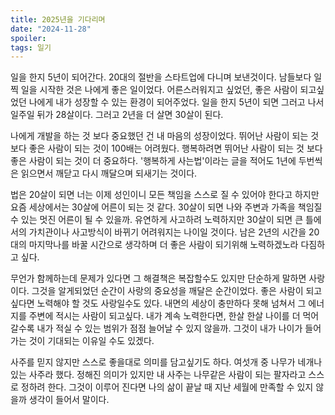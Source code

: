 ```yaml
---
title: 2025년을 기다리며
date: "2024-11-28"
spoiler:
tags: 일기
---
```


일을 한지 5년이 되어간다. 20대의 절반을 스타트업에 다니며 보낸것이다. 남들보다 일찍 일을 시작한 것은 나에게 좋은 일이었다. 어른스러워지고 싶었던, 좋은 사람이 되고싶었던 나에게 내가 성장할 수 있는 환경이 되어주었다. 일을 한지 5년이 되면 그러고 나서 일주일 뒤가 28살이다. 그러고 2년을 더 살면 30살이 된다.

나에게 개발을 하는 것 보다 중요했던 건 내 마음의 성장이었다. 뛰어난 사람이 되는 것 보다 좋은 사람이 되는 것이 100배는 어려웠다. 행복하려면 뛰어난 사람이 되는 것 보다 좋은 사람이 되는 것이 더 중요하다. '행복하게 사는법'이라는 글을 적어도 1년에 두번씩은 읽으면서 깨닫고 다시 깨달으며 되새기는 것이다.

법은 20살이 되면 너는 이제 성인이니 모든 책임을 스스로 질 수 있어야 한다고 하지만 요즘 세상에서는 30살에 어른이 되는 것 같다. 30살이 되면 나와 주변과 가족을 책임질 수 있는 멋진 어른이 될 수 있을까. 유연하게 사고하려 노력하지만 30살이 되면 큰 틀에서의 가치관이나 사고방식이 바뀌기 어려워지는 나이일 것이다. 남은 2년의 시간을 20대의 마지막나를 바꿀 시간으로 생각하며 더 좋은 사람이 되기위해 노력하겠노라 다짐하고 싶다.

무언가 함께하는데 문제가 있다면 그 해결책은 복잡할수도 있지만 단순하게 말하면 사랑이다. 그것을 알게되었던 순간이 사랑의 중요성을 깨달은 순간이었다. 좋은 사람이 되고싶다면 노력해야 할 것도 사랑일수도 있다. 내면의 세상이 충만하다 못해 넘쳐서 그 에너지를 주변에 적시는 사람이 되고싶다. 내가 계속 노력한다면, 한살 한살 나이를 더 먹어갈수록 내가 적실 수 있는 범위가 점점 늘어날 수 있지 않을까. 그것이 내가 나이가 들어가는 것이 기대되는 이유일 수도 있겠다.

사주를 믿지 않지만 스스로 좋을대로 의미를 담고싶기도 하다. 여섯개 중 나무가 네개나 있는 사주라 했다. 정해진 의미가 있지만 내 사주는 나무같은 사람이 되는 팔자라고 스스로 정하려 한다. 그것이 이루어 진다면 나의 삶이 끝날 때 지난 세월에 만족할 수 있지 않을까 생각이 들어서 말이다.
